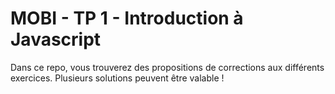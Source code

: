 # MOBI - TP 1 - Introduction à Javascript

Dans ce repo, vous trouverez des propositions de corrections aux différents exercices. 
Plusieurs solutions peuvent être valable !
